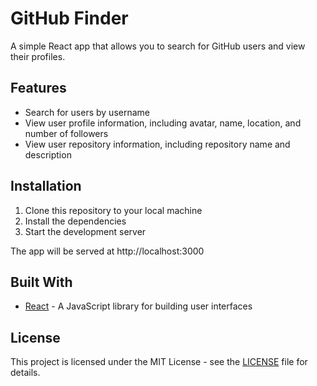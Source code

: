 # GitHub Finder

A simple React app that allows you to search for GitHub users and view their profiles.

## Features

- Search for users by username
- View user profile information, including avatar, name, location, and number of followers
- View user repository information, including repository name and description

## Installation

1. Clone this repository to your local machine
2. Install the dependencies
3. Start the development server

The app will be served at http://localhost:3000

## Built With

- [React](https://reactjs.org/) - A JavaScript library for building user interfaces

## License

This project is licensed under the MIT License - see the [LICENSE](LICENSE) file for details.

